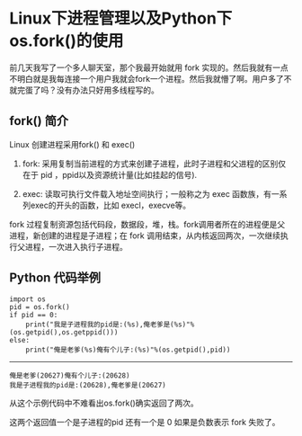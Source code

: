 # Linux下进程管理以及Python下os.fork()的使用

前几天我写了一个多人聊天室，那个我最开始就用 fork 实现的。然后我就有一点不明白就是我每连接一个用户我就会fork一个进程。然后我就懵了啊。用户多了不就完蛋了吗？没有办法只好用多线程写的。

## fork() 简介

Linux 创建进程采用fork() 和 exec()

1. fork: 采用复制当前进程的方式来创建子进程，此时子进程和父进程的区别仅在于 pid ，ppid以及资源统计量(比如挂起的信号).

2. exec: 读取可执行文件载入地址空间执行；一般称之为 exec 函数族，有一系列exec的开头的函数，比如 execl，execve等。

fork 过程复制资源包括代码段，数据段，堆，栈。fork调用者所在的进程便是父进程，新创建的进程是子进程；在 fork 调用结束，从内核返回两次，一次继续执行父进程，一次进入执行子进程。

## Python 代码举例

    import os
    pid = os.fork()
    if pid == 0:
        print("我是子进程我的pid是:(%s),俺老爹是(%s)"%(os.getpid(),os.getppid()))
    else:
        print("俺是老爹(%s)俺有个儿子:(%s)"%(os.getpid(),pid))

----

    俺是老爹(20627)俺有个儿子:(20628)
    我是子进程我的pid是:(20628),俺老爹是(20627)

从这个示例代码中不难看出os.fork()确实返回了两次。

这两个返回值一个是子进程的pid 还有一个是 0 如果是负数表示 fork 失败了。

